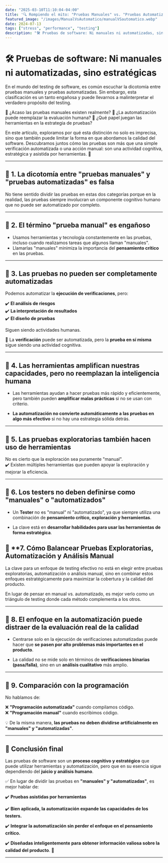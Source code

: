 ```yaml
---
date: "2025-03-10T11:10:04-04:00"
title: '🔍 Rompiendo el mito: "Pruebas Manuales" vs. "Pruebas Automatizadas'
featured_image: "/images/ManualVsAutomatico/manualVSautomatico.webp"
date: 2024-07-13
tags: ["stress", "performance", "testing"]
description: "🛠️ Pruebas de software: Ni manuales ni automatizadas, sino estratégicas"
---
```


# 🛠️ Pruebas de software: Ni manuales ni automatizadas, sino estratégicas

En el mundo del testing de software, es común escuchar la dicotomía entre pruebas manuales y pruebas automatizadas. Sin embargo, esta clasificación es un tanto engañosa y puede llevarnos a malinterpretar el verdadero propósito del testing.

📌 ¿Acaso las pruebas manuales existen realmente?
📌 ¿La automatización puede reemplazar la evaluación humana?
📌 ¿Qué papel juegan las herramientas en la estrategia de pruebas?

En este artículo, exploramos por qué esta distinción no solo es imprecisa, sino que también puede limitar la forma en que abordamos la calidad del software. Descubramos juntos cómo las pruebas son más que una simple verificación automatizada o una acción manual: son una actividad cognitiva, estratégica y asistida por herramientas. 🚀

---

## 📌 **1. La dicotomía entre "pruebas manuales" y "pruebas automatizadas" es falsa** 

No tiene sentido dividir las pruebas en estas dos categorías porque en la realidad, las pruebas siempre involucran un componente cognitivo humano que no puede ser automatizado por completo.  

---

## 📌 **2. El término "prueba manual" es engañoso**  

- Usamos herramientas y tecnología constantemente en las pruebas, incluso cuando realizamos tareas que algunos llaman "manuales".  
- Llamarlas "manuales" minimiza la importancia del **pensamiento crítico** en las pruebas.  

---

## 📌 **3. Las pruebas no pueden ser completamente automatizadas**  

Podemos automatizar la **ejecución de verificaciones**, pero:  

✔️ **El análisis de riesgos**  
✔️ **La interpretación de resultados**  
✔️ **El diseño de pruebas**  

Siguen siendo actividades humanas.  

🔹 La **verificación** puede ser automatizada, pero la **prueba en sí misma** sigue siendo una actividad cognitiva.  

---

## 📌 **4. Las herramientas amplifican nuestras capacidades, pero no reemplazan la inteligencia humana**  

- Las herramientas ayudan a hacer pruebas más rápido y eficientemente, pero también pueden **amplificar malas prácticas** si no se usan con criterio.
  
- **La automatización no convierte automáticamente a las pruebas en algo más efectivo** si no hay una estrategia sólida detrás.  

---

## 📌 **5. Las pruebas exploratorias también hacen uso de herramientas** 

No es cierto que la exploración sea puramente "manual".  
✔️ Existen múltiples herramientas que pueden apoyar la exploración y mejorar la eficiencia.  

---

## 📌 **6. Los testers no deben definirse como "manuales" o "automatizados"** 

- Un **Tester** no es "manual" ni "automatizado", ya que siempre utiliza una combinación de **pensamiento crítico, exploración y herramientas**.
    
- La clave está en **desarrollar habilidades para usar las herramientas de forma estratégica**.  

## 📌 **7. Cómo Balancear Pruebas Exploratorias, Automatización y Análisis Manual

La clave para un enfoque de testing efectivo no está en elegir entre pruebas exploratorias, automatización o análisis manual, sino en combinar estos enfoques estratégicamente para maximizar la cobertura y la calidad del producto.

En lugar de pensar en manual vs. automatizado, es mejor verlo como un triángulo de testing donde cada método complementa a los otros.

---

## 📌 **8. El enfoque en la automatización puede distraer de la evaluación real de la calidad**  
- Centrarse solo en la ejecución de verificaciones automatizadas puede hacer que **se pasen por alto problemas más importantes en el producto**.
  
- La calidad no se mide solo en términos de **verificaciones binarias (pasa/falla)**, sino en un **análisis cualitativo** más amplio.  

---

## 📌 **9. Comparación con la programación**

No hablamos de: 

❌ **"Programación automatizada"** cuando compilamos código.  
❌ **"Programación manual"** cuando escribimos código.  

💡 De la misma manera, **las pruebas no deben dividirse artificialmente en "manuales" y "automatizadas"**.  

---

## **🎯 Conclusión final** 

Las pruebas de software son un **proceso cognitivo y estratégico** que puede utilizar herramientas y automatización, pero que en su esencia sigue dependiendo del **juicio y análisis humano**.  

✅ En lugar de dividir las pruebas en **"manuales" y "automatizadas"**, es mejor hablar de:

✔️ **Pruebas asistidas por herramientas** 

✔️ **Bien aplicada, la automatización expande las capacidades de los testers.**

✔️ **Integrar la automatización sin perder el enfoque en el pensamiento crítico.**

✔️ **Diseñadas inteligentemente para obtener información valiosa sobre la calidad del producto**. 🚀  



---

